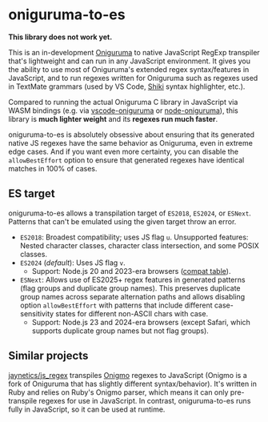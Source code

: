 # oniguruma-to-es

**This library does not work yet.**

This is an in-development [Oniguruma](https://github.com/kkos/oniguruma) to native JavaScript RegExp transpiler that's lightweight and can run in any JavaScript environment. It gives you the ability to use most of Oniguruma's extended regex syntax/features in JavaScript, and to run regexes written for Oniguruma such as regexes used in TextMate grammars (used by VS Code, [Shiki](https://shiki.matsu.io/) syntax highlighter, etc.).

Compared to running the actual Oniguruma C library in JavaScript via WASM bindings (e.g. via [vscode-oniguruma](https://github.com/microsoft/vscode-oniguruma) or [node-oniguruma](https://github.com/atom/node-oniguruma)), this library is **much lighter weight** and its **regexes run much faster**.

oniguruma-to-es is absolutely obsessive about ensuring that its generated native JS regexes have the same behavior as Oniguruma, even in extreme edge cases. And if you want even more certainty, you can disable the `allowBestEffort` option to ensure that generated regexes have identical matches in 100% of cases.

## ES target

oniguruma-to-es allows a transpilation target of `ES2018`, `ES2024`, or `ESNext`. Patterns that can't be emulated using the given target throw an error.

- `ES2018`: Broadest compatibility; uses JS flag `u`. Unsupported features: Nested character classes, character class intersection, and some POSIX classes.
- `ES2024` (*default*): Uses JS flag `v`.
  - Support: Node.js 20 and 2023-era browsers ([compat table](https://caniuse.com/mdn-javascript_builtins_regexp_unicodesets)).
- `ESNext`: Allows use of ES2025+ regex features in generated patterns (flag groups and duplicate group names). This preserves duplicate group names across separate alternation paths and allows disabling option `allowBestEffort` with patterns that include different case-sensitivity states for different non-ASCII chars with case.
  - Support: Node.js 23 and 2024-era browsers (except Safari, which supports duplicate group names but not flag groups).

## Similar projects

[jaynetics/js_regex](https://github.com/jaynetics/js_regex) transpiles [Onigmo](https://github.com/k-takata/Onigmo) regexes to JavaScript (Onigmo is a fork of Oniguruma that has slightly different syntax/behavior). It's written in Ruby and relies on Ruby's Onigmo parser, which means it can only pre-transpile regexes for use in JavaScript. In contrast, oniguruma-to-es runs fully in JavaScript, so it can be used at runtime.
